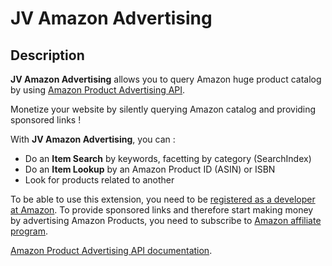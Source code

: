# JV Amazon Advertising

## Description
**JV Amazon Advertising** allows you to query Amazon huge product catalog by using 
[Amazon Product Advertising API](http://docs.amazonwebservices.com/AWSECommerceService/latest/DG/Welcome.html).

Monetize your website by silently querying Amazon catalog and providing sponsored links !

With **JV Amazon Advertising**, you can :

- Do an **Item Search** by keywords, facetting by category (SearchIndex)
- Do an **Item Lookup** by an Amazon Product ID (ASIN) or ISBN
- Look for products related to another

To be able to use this extension, you need to be [registered as a developer at Amazon](https://affiliate-program.amazon.com/gp/advertising/api/detail/main.html).
To provide sponsored links and therefore start making money by advertising Amazon Products, 
you need to subscribe to [Amazon affiliate program](https://affiliate-program.amazon.com/).

[Amazon Product Advertising API documentation](http://docs.amazonwebservices.com/AWSECommerceService/latest/DG/).
